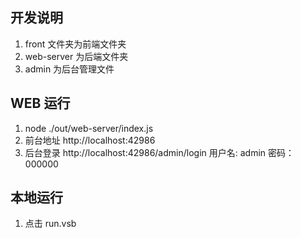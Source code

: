 ## 开发说明
1. front 文件夹为前端文件夹
2. web-server 为后端文件夹
3. admin 为后台管理文件
## WEB 运行
1. node ./out/web-server/index.js
1. 前台地址 http://localhost:42986
1. 后台登录 http://localhost:42986/admin/login 用户名: admin 密码：000000
## 本地运行
1. 点击 run.vsb



